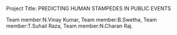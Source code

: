 
Project Title: PREDICTING HUMAN STAMPEDES IN PUBLIC EVENTS

Team member:N.Vinay Kumar,
Team member:B.Swetha,
Team member:T.Suhail Raza,
Team member:N.Charan Raj.

